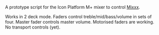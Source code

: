 A prototype script for the Icon Platform M+ mixer to control [Mixxx](https://mixxx.org).

Works in 2 deck mode. Faders control treble/mid/bass/volume in sets of four. Master fader controls master volume. Motorised faders are working. No transport controls (yet).
